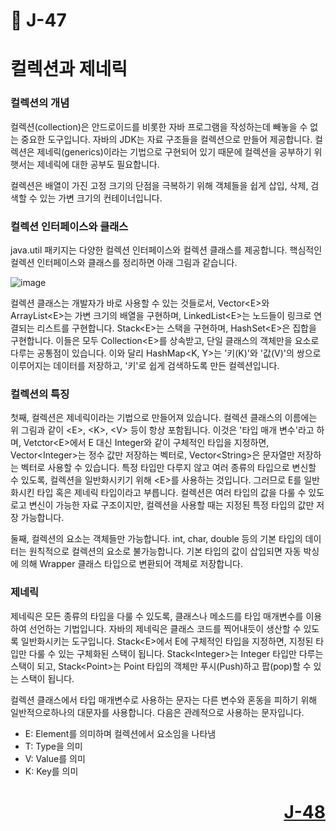 # 📖 J-47

# 컬렉션과 제네릭

### 컬렉션의 개념
<p>
  컬렉션(collection)은 안드로이드를 비롯한 자바 프로그램을 작성하는데 빼놓을 수 없는 중요한 도구입니다.
  자바의 JDK는 자료 구조들을 컬렉션으로 만들어 제공합니다.
  컬렉션은 제네릭(generics)이라는 기법으로 구현되어 있기 때문에 컬렉션을 공부하기 위햇서는 제네릭에 대한 공부도 필요합니다.
</p>
<p>
  컬렉션은 배열이 가진 고정 크기의 단점을 극복하기 위해 객체들을 쉽게 삽입, 삭제, 검색할 수 있는 가변 크기의 컨테이너입니다.
</p>

### 컬렉션 인터페이스와 클래스
<p>
  java.util 패키지는 다양한 컬렉션 인터페이스와 컬렉션 클래스를 제공합니다.
  핵심적인 컬렉션 인터페이스와 클래스를 정리하면 아래 그림과 같습니다.
</p>

![image](https://github.com/user-attachments/assets/72ae1a17-f2ed-4e2e-95ed-f1aee875fbaa)

<p>
  컬렉션 클래스는 개발자가 바로 사용할 수 있는 것들로서, Vector&lt;E&gt;와 ArrayList&lt;E&gt;는 가변 크기의 배열을 구현하며, LinkedList&lt;E&gt;는 노드들이 링크로 연결되는 리스트를 구현합니다.
  Stack&lt;E&gt;는 스택을 구현하며, HashSet&lt;E&gt;은 집합을 구현합니다. 이들은 모두 Collection&lt;E&gt;를 상속받고, 단일 클래스의 객체만을 요소로 다루는 공통점이 있습니다.
  이와 달리 HashMap&lt;K, Y&gt;는 '키(K)'와 '값(V)'의 쌍으로 이루어지는 데이터를 저장하고, '키'로 쉽게 검색하도록 만든 컬렉션입니다.
</p>


### 컬렉션의 특징
<p>
  첫째, 컬렉션은 제네릭이라는 기법으로 만들어져 있습니다.
  컬렉션 클래스의 이름에는 위 그림과 같이 &lt;E&gt;, &lt;K&gt;, &lt;V&gt; 등이 항상 포함됩니다.
  이것은 '타입 매개 변수'라고 하며, Vetctor&lt;E&gt;에서 E 대신 Integer와 같이 구체적인 타입을 지정하면, 
  Vector&lt;Integer&gt;는 정수 값만 저장하는 벡터로, Vector&lt;String&gt;은 문자열만 저장하는 벡터로 사용할 수 있습니다. 특정 타입만 다루지 않고 여러 종류의 타입으로 변신할 수 있도록, 컬렉션을 일반화시키기 위해 &lt;E&gt;를 사용하는 것입니다. 그러므로 E를 일반화시킨 타입 혹은 제네릭 타입이라고 부릅니다. 컬렉션은 여러 타입의 값을 다룰 수 있도로고 변신이 가능한 자료 구조이지만, 컬렉션을 사용할 때는 지정된 특정 타입의 값만 저장 가능합니다.
</p>
<p>
  둘째, 컬렉션의 요소는 객체들만 가능합니다. int, char, double 등의 기본 타입의 데이터는 원칙적으로 컬렉션의 요소로 불가능합니다. 기본 타입의 값이 삽입되면 자동 박싱에 의해 Wrapper 클래스 타입으로 변환되어 객체로 저장합니다.
</p>

### 제네릭
<p>
  제네릭은 모든 종류의 타입을 다룰 수 있도록, 클래스나 메소드를 타입 매개변수를 이용하여 선언하는 기법입니다.
  자바의 제네릭은 클래스 코드를 찍어내듯이 생산할 수 있도록 일반화시키는 도구입니다.
  Stack&lt;E&gt;에서 E에 구체적인 타입을 지정하면, 지정된 타입만 다룰 수 있는 구체화된 스택이 됩니다.
  Stack&lt;Integer&gt;는 Integer 타입만 다루는 스택이 되고, Stack&lt;Point&gt;는 Point 타입의 객체만 푸시(Push)하고 팝(pop)할 수 있는 스택이 됩니다.
</p>
<p>
  컬렉션 클래스에서 타입 매개변수로 사용하는 문자는 다른 변수와 혼동을 피하기 위해 일반적으로하나의 대문자를 사용합니다. 다음은 관례적으로 사용하는 문자입니다.
</p>

* E: Element를 의미하며 컬렉션에서 요소임을 나타냄
* T: Type을 의미
* V: Value를 의미
* K: Key를 의미

# <p align="right">[J-48](./J_48.md)</p>